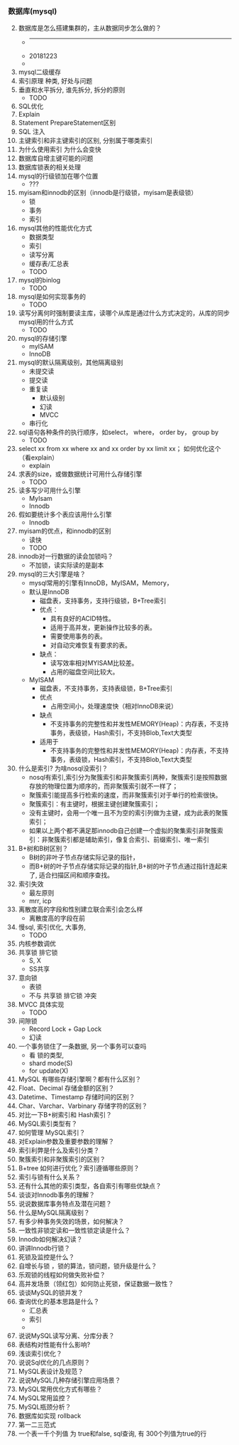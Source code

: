 ### 数据库(mysql)

2. 数据库是怎么搭建集群的，主从数据同步怎么做的？
    - ***
    - 20181223 
    - 
3. mysql二级缓存
4. 索引原理 种类, 好处与问题
5. 垂直和水平拆分, 谁先拆分, 拆分的原则
    - TODO 
6. SQL优化
7. Explain
8. Statement PrepareStatement区别
9. SQL 注入
10. 主键索引和非主键索引的区别, 分别属于哪类索引
11. 为什么使用索引 为什么会变快
12. 数据库自增主键可能的问题
13. 数据库锁表的相关处理
14. mysql的行级锁加在哪个位置
    - ???
15. myisam和innodb的区别（innodb是行级锁，myisam是表级锁）
    - 锁
    - 事务
    - 索引
16. mysql其他的性能优化方式
    - 数据类型
    - 索引
    - 读写分离
    - 缓存表/汇总表
    - TODO
17. mysql的binlog
    - TODO
18. mysql是如何实现事务的
    - TODO
19. 读写分离何时强制要读主库，读哪个从库是通过什么方式决定的，从库的同步mysql用的什么方式
    - TODO
20. mysql的存储引擎
    - myISAM
    - InnoDB
21. mysql的默认隔离级别，其他隔离级别
    - 未提交读
    - 提交读
    - 重复读
        - 默认级别
        - 幻读
        - MVCC
    - 串行化
22. sql语句各种条件的执行顺序，如select， where， order by， group by
    - TODO
23. select xx from xx where xx and xx order by xx limit xx； 如何优化这个（看explain）
    - explain
24. 求表的size，或做数据统计可用什么存储引擎
    - TODO
25. 读多写少可用什么引擎
    - MyIsam
    - Innodb
26. 假如要统计多个表应该用什么引擎
    - Innodb
27. myisam的优点，和innodb的区别
    - 读快
    - TODO
28. innodb对一行数据的读会加锁吗？
    - 不加锁，读实际读的是副本
29. mysql的三大引擎是啥？
    - mysql常用的引擎有InnoDB，MyISAM，Memory，
    - 默认是InnoDB
        - 磁盘表，支持事务，支持行级锁，B+Tree索引
        - 优点： 
            - 具有良好的ACID特性。
            - 适用于高并发，更新操作比较多的表。
            - 需要使用事务的表。
            - 对自动灾难恢复有要求的表。
        - 缺点：
            - 读写效率相对MYISAM比较差。
            - 占用的磁盘空间比较大。
    - MyISAM
        - 磁盘表，不支持事务，支持表级锁，B+Tree索引
        - 优点
            - 占用空间小，处理速度快（相对InnoDB来说）
        - 缺点
            - 不支持事务的完整性和并发性MEMORY(Heap)：内存表，不支持事务，表级锁，Hash索引，不支持Blob,Text大类型
        - 适用于
            - 不支持事务的完整性和并发性MEMORY(Heap)：内存表，不支持事务，表级锁，Hash索引，不支持Blob,Text大类型
30. 什么是索引? 为啥nosql没索引？
    - nosql有索引,索引分为聚簇索引和非聚簇索引两种，聚簇索引是按照数据存放的物理位置为顺序的，而非聚簇索引就不一样了；
    - 聚簇索引能提高多行检索的速度，而非聚簇索引对于单行的检索很快。
    - 聚簇索引：有主键时，根据主键创建聚簇索引；
    - 没有主键时，会用一个唯一且不为空的索引列做为主键，成为此表的聚簇索引；
    - 如果以上两个都不满足那innodb自己创建一个虚拟的聚集索引非聚簇索引：非聚簇索引都是辅助索引，像复合索引、前缀索引、唯一索引
31. B+树和B树区别？
    - B树的非叶子节点存储实际记录的指针，
    - 而B+树的叶子节点存储实际记录的指针,B+树的叶子节点通过指针连起来了, 适合扫描区间和顺序查找。
32. 索引失效
    - 最左原则
    - mrr, icp
33. 离散度高的字段和性别建立联合索引会怎么样
    - 离散度高的字段在前
34. 慢sql, 索引优化, 大事务,
    - TODO
35. 内核参数调优
36. 共享锁 排它锁 
    - S, X
    - SS共享
37. 意向锁
    - 表锁
    - 不与 共享锁 排它锁 冲突
38. MVCC 具体实现
    - TODO
39. 间隙锁
    - Record Lock + Gap Lock
    - 幻读
40. 一个事务锁住了一条数据, 另一个事务可以查吗
    - 看 锁的类型, 
    - shard mode(S) 
    - for update(X)
1. MySQL 有哪些存储引擎啊？都有什么区别？
1. Float、Decimal 存储金额的区别？
1. Datetime、Timestamp 存储时间的区别？
1. Char、Varchar、Varbinary 存储字符的区别？
1. 对比一下B+树索引和 Hash索引？
1. MySQL索引类型有？
1. 如何管理 MySQL索引？
1. 对Explain参数及重要参数的理解？
1. 索引利弊是什么及索引分类？
1. 聚簇索引和非聚簇索引的区别？
1. B+tree 如何进行优化？索引遵循哪些原则？
1. 索引与锁有什么关系？
1. 还有什么其他的索引类型，各自索引有哪些优缺点？
1. 谈谈对Innodb事务的理解？
1. 说说数据库事务特点及潜在问题？
1. 什么是MySQL隔离级别？
1. 有多少种事务失效的场景，如何解决？
1. 一致性非锁定读和一致性锁定读是什么？
1. Innodb如何解决幻读？
1. 讲讲Innodb行锁？
1. 死锁及监控是什么？
1. 自增长与锁 ，锁的算法，锁问题，锁升级是什么？
1. 乐观锁的线程如何做失败补偿？
1. 高并发场景（领红包）如何防止死锁，保证数据一致性？
1. 谈谈MySQL的锁并发？
1. 查询优化的基本思路是什么？
    - 汇总表
    - 索引
    - 
1. 说说MySQL读写分离、分库分表？
1. 表结构对性能有什么影响?
1. 浅谈索引优化？
1. 说说Sql优化的几点原则？
1. MySQL表设计及规范？
1. 说说MySQL几种存储引擎应用场景？
1. MySQL常用优化方式有哪些？
1. MySQL常用监控？
1. MySQL瓶颈分析？
1. 数据库如实现 rollback
1. 第一二三范式
1. 一个表一千个列值 为 true和false, sql查询, 有 300个列值为true的行